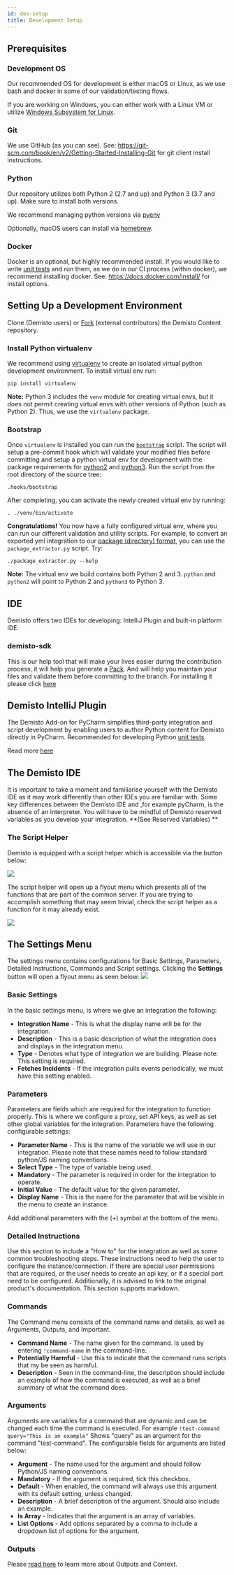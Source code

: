 ```yaml
---
id: dev-setup
title: Development Setup
---
```


## Prerequisites

### Development OS
Our recommended OS for development is either macOS or Linux, as we use bash and docker in some of our validation/testing flows.

If you are working on Windows, you can either work with a Linux VM or utilize [Windows Subsystem for Linux](https://docs.microsoft.com/en-us/windows/wsl/install-win10).

### Git
We use GitHub (as you can see). See: https://git-scm.com/book/en/v2/Getting-Started-Installing-Git for git client install instructions.

### Python
Our repository utilizes both Python 2 (2.7 and up) and Python 3 (3.7 and up). Make sure to install both versions.

We recommend managing python versions via [pyenv](https://github.com/pyenv/pyenv)

Optionally, macOS users can install via [homebrew](https://docs.brew.sh/Homebrew-and-Python).


### Docker
Docker is an optional, but highly recommended install. If you would like to write [unit tests](../tests/unit-testing) and run them, as we do in our CI process (within docker), we recommend installing docker. See: https://docs.docker.com/install/ for install options.

## Setting Up a Development Environment
Clone (Demisto users) or [Fork](https://guides.github.com/activities/forking/) (external contributors) the Demisto Content repository.
### Install Python virtualenv
We recommend using [virtualenv](https://github.com/pypa/virtualenv) to create an isolated virtual python development environment. To install virtual env run:
```
pip install virtualenv
```
**Note:** Python 3 includes the `venv` module for creating virtual envs, but it does not permit creating virtual envs with other versions of Python (such as Python 2). Thus, we use the `virtualenv` package.

### Bootstrap
Once `virtualenv` is installed you can run the [`bootstrap`](../../.hooks/bootstrap) script. The script will setup a pre-commit hook which will validate your modified files before committing and setup a python virtual env for development with the package requirements for [python2](../../dev-requirements-py2.txt) and [python3](../../dev-requirements-py3.txt). Run the script from the root directory of the source tree:
```
.hooks/bootstrap
```
After completing, you can activate the newly created virtual env by running:
```
. ./venv/bin/activate
```
**Congratulations!** You now have a fully configured virtual env, where you can run our different validation and utility scripts. For example, to convert an exported yml integration to our [package (directory) format](../package_directory_structure), you can use the `package_extractor.py` script. Try:
```
./package_extractor.py --help
```
**Note:** The virtual env we build contains both Python 2 and 3. `python` and `python2` will point to Python 2 and `python3` to Python 3.

## IDE

Demisto offers two IDEs for developing: IntelliJ Plugin and built-in platform IDE.

### demisto-sdk 
This is our help tool that will make your lives easier during the contribution process, it will help you generate a 
[Pack](###############). And will help you maintain your files and validate them before committing to the branch.
For installing it please click [here](https://github.com/demisto/demisto-sdk)

## Demisto IntelliJ Plugin
The Demisto Add-on for PyCharm simplifies third-party integration and script development by enabling users to author Python content for Demisto directly in PyCharm. Recommended for developing Python [unit tests](../tests/unit-testing).

Read more [here](https://plugins.jetbrains.com/plugin/12093-demisto-add-on-for-pycharm)

## The Demisto IDE
It is important to take a moment and familiarise yourself with the Demisto IDE as it may work differently than other IDEs you are familiar with. Some key differences between the Demisto IDE and ,for example pyCharm, is the absence of an interpreter. You will have to be mindful of Demisto reserved variables as you develop your integration. **(See Reserved Variables) **

### The Script Helper
Demisto is equipped with a script helper which is accessible via the button below:

![](doc_imgs/script-helper.png)


The script helper will open up a flyout menu which presents all of the functions that are part of the common server. If you are trying to accomplish something that may seem trivial, check the script helper as a function for it may already exist.

![](doc_imgs/script-helper-flyout.png)

## The Settings Menu
The settings menu contains configurations for Basic Settings, Parameters, Detailed Instructions, Commands and Script settings. Clicking the **Settings** button will open a flyout menu as seen below:
![](doc_imgs/settings-menu.png)

### Basic Settings
In the basic settings menu, is where we give an integration the following:
* **Integration Name** - This is what the display name will be for the integration.
* **Description** - This is a basic description of what the integration does and displays in the integration menu.
* **Type** - Denotes what type of integration we are building. Please note: This setting is required.
* **Fetches Incidents** - If the integration pulls events periodically, we must have this setting enabled.

### Parameters
Parameters are fields which are required for the integration to function properly. This is where we configure a proxy, set API keys, as well as set other global variables for the integration. Parameters have the following configurable settings:
* **Parameter Name** - This is the name of the variable we will use in our integration. Please note that these names need to follow standard python/JS naming conventions.
* **Select Type** - The type of variable being used.
* **Mandatory** - The parameter is required in order for the integration to operate.
* **Initial Value** - The default value for the given parameter.
* **Display Name** - This is the name for the parameter that will be visible in the menu to create an instance.

Add additional parameters with the (+) symbol at the bottom of the menu.

### Detailed Instructions
Use this section to include a "How to" for the integration as well as some common troubleshooting steps. These instructions need to help the user to configure the instance/connection. If there are special user permissions that are required, or the user needs to create an api key, or if a special port need to be configured. Additionally, it is advised to link to the original product's documentation. This section supports markdown.

### Commands
The Command menu consists of the command name and details, as well as Arguments, Outputs, and Important.
* **Command Name** - The name given for the command. Is used by entering ```!command-name``` in the command-line.
* **Potentially Harmful** - Use this to indicate that the command runs scripts that my be seen as harmful.
* **Description** - Seen in the command-line, the description should include an example of how the command is executed, as well as a brief summary of what the command does.

### Arguments
Arguments are variables for a command that are dynamic and can be changed each time the command is executed. For example ```!test-command query="This is an example"``` Shows "query" as an argument for the command "test-command". The configurable fields for arguments are listed below:
* **Argument** - The name used for the argument and should follow Python/JS naming conventions.
* **Mandatory** - If the argument is required, tick this checkbox.
* **Default** - When enabled, the command will always use this argument with its default setting, unless changed.
* **Description** - A brief description of the argument. Should also include an example.
* **Is Array** - Indicates that the argument is an array of variables.
* **List Options** - Add options separated by a comma to include a dropdown list of options for the argument.

### Outputs
Please [read here](context-and-outputs) to learn more about Outputs and Context.
